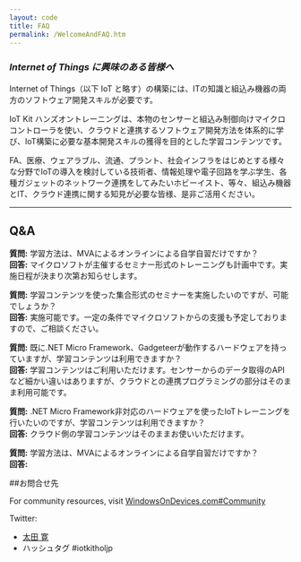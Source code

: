 ```yaml
---
layout: code
title: FAQ
permalink: /WelcomeAndFAQ.htm
---
```


### *Internet of Things に興味のある皆様へ*


Internet of Things（以下 IoT と略す）の構築には、ITの知識と組込み機器の両方のソフトウェア開発スキルが必要です。

IoT Kit ハンズオントレーニングは、本物のセンサーと組込み制御向けマイクロコントローラを使い、クラウドと連携するソフトウェア開発方法を体系的に学び、IoT構築に必要な基本開発スキルの獲得を目的とした学習コンテンツです。

FA、医療、ウェアラブル、流通、プラント、社会インフラをはじめとする様々な分野でIoTの導入を検討している技術者、情報処理や電子回路を学ぶ学生、各種ガジェットのネットワーク連携をしてみたいホビーイスト、等々、組込み機器とIT、クラウド連携に関する知見が必要な皆様、是非ご活用ください。
  
  
  

---------------------------------------------------------------

## **Q&A**



**質問:** 学習方法は、MVAによるオンラインによる自学自習だけですか？  
**回答:** マイクロソフトが主催するセミナー形式のトレーニングも計画中です。実施日程が決まり次第お知らせします。

**質問:** 学習コンテンツを使った集合形式のセミナーを実施したいのですが、可能でしょうか？  
**回答:** 実施可能です。一定の条件でマイクロソフトからの支援も予定しておりますので、ご相談ください。

**質問:** 既に.NET Micro Framework、Gadgeteerが動作するハードウェアを持っていますが、学習コンテンツは利用できますか？  
**回答:** 学習コンテンツはご利用いただけます。センサーからのデータ取得のAPIなど細かい違いはありますが、クラウドとの連携プログラミングの部分はそのまま利用可能です。

**質問:** .NET Micro Framework非対応のハードウェアを使ったIoTトレーニングを行いたいのですが、学習コンテンツは利用できますか？  
**回答:** クラウド側の学習コンテンツはそのままお使いいただけます。

**質問:** 学習方法は、MVAによるオンラインによる自学自習だけですか？  
**回答:** 



##お問合せ先

For community resources, visit [WindowsOnDevices.com#Community](http://windowsondevices.com#Community)

Twitter:

* [太田 寛](https://twitter.com/embedded_george)
* ハッシュタグ #iotkitholjp

